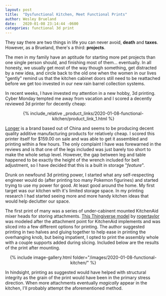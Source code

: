 ```yaml
---
layout: post
title:  "Dysfunctional Kitchen, Meet Functional Prints"
author: Wesley Brueland
date:   2020-01-08 23:14:44 -0600
categories: functional 3d print
---
```


They say there are two things in life you can never avoid, **death** and **taxes**. However, as a Brueland, there's a third: **projects**. 

The men in my family have an aptitude for starting more pet projects than one single person should, and finishing most of them... eventually. In all honesty, we usually get most of the way though something, get distracted by a new idea, and circle back to the old one when the women in our lives "gently" remind us that the kitchen cabinet doors still need to be reattached before we get too invested in our new rain barrel collection systems. 

In recent weeks, I have invested my attention in a new hobby, 3d printing. Cyber Monday tempted me away from vacation and I scored a decently reviewed 3d printer for decently cheap:

<center>
{% include_relative _product_links/2020-01-08-functional-kitchen/product_link_1.html %}
</center>

[Longer](http://www.longer3d.com/) is a brand based out of China and seems to be producing decent quality additive manufacturing products for relatively cheap. I scored this printer itself for $159.00 on sale and was able to get it assembled and printing within a few hours. The only complaint I have was forewarned in the reviews and is that one of the legs included was just barely too short to make the whole setup level. However, the gap between leg and table happened to be exactly the height of the wrench included for belt adjustment, so I have decided that this is a built in storage "_feature_". 

Drunk on newfound 3d printing power, I started what any self-respecting engineer would do (after printing too many Pokemon figurines) and started trying to use my power for good. At least good around the home. My first target was our kitchen with it's limited storage space. In my printing research I had started seeing more and more handy kitchen ideas that would help declutter our space. 

The first print of many was a series of under-cabinent mounted KitchenAid mixer heads for storing attachments. [This Thingiverse model](https://www.thingiverse.com/thing:4075735) by [rogertaylor](https://www.thingiverse.com/rogertaylor/about) was modeled after the attachment point for KitchenAid implements and was sliced into a few different options for printing. The author suggested printing in two halves and gluing together to help ease in printing the overhanging knob, but being impatient, I opted to print the assembly whole with a couple supports added during slicing. Included below are the results of the print after mounting. 

<center>
{% include image-gallery.html folder="/images/2020-01-08-functional-kitchen/" %}
</center>

In hindsight, printing as suggested would have helped with structural integrity as the grain of the print would have been in the primary stress direction. When more attachments eventually _magically_ appear in the kitchen, I'll probably attempt the aforementioned method. 

